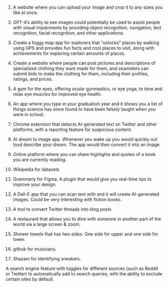 1. A website where you can upload your image and crop it to any sizes you like at once.
2. GPT-4’s ability to see images could potentially be used to assist people with visual impairments by providing object recognition, navigation, text recognition, facial recognition, and other applications.
3. Create a foggy map app for explorers that “unlocks” places by walking using GPS and provides fun facts and cool places to visit, along with achievements for exploring certain amounts of places.
4. Create a website where people can post pictures and descriptions of specialized clothing they want made for them, and seamsters can submit bids to make the clothing for them, including their profiles, ratings, and prices.
5. A gym for the eyes, offering ocular gymnastics, or eye yoga, to tone and relax eye muscles for improved eye health.
6. An app where you type in your graduation year and it shows you a list of things science has since found to have been falsely taught when you were in school.
7. Chrome extension that detects AI-generated text on Twitter and other platforms, with a reporting feature for suspicious content.
8. AI dream to image app. Whenever you wake up you would quickly out loud describe your dream. The app would then convert it into an image
9. Online platform where you can share highlights and quotes of a book you are currently reading.
10. Wikipedia for datasets


1. Grammarly for Figma. A plugin that would give you real-time tips to improve your design.
2. A Dall-E app that you can scan text with and it will create AI-generated images. Could be very interesting with fiction books.
3. A tool to convert Twitter threads into blog posts
4. A restaurant that allows you to dine with someone in another part of the world via a large screen & zoom.
5. Shower towels that has two sides. One side for upper and one side for lower.
1. github for musicians.
2. Shazam for identifying sneakers.

A search engine feature with toggles for different sources (such as Reddit or Twitter) to automatically add to search queries, with the ability to exclude certain sites by default.